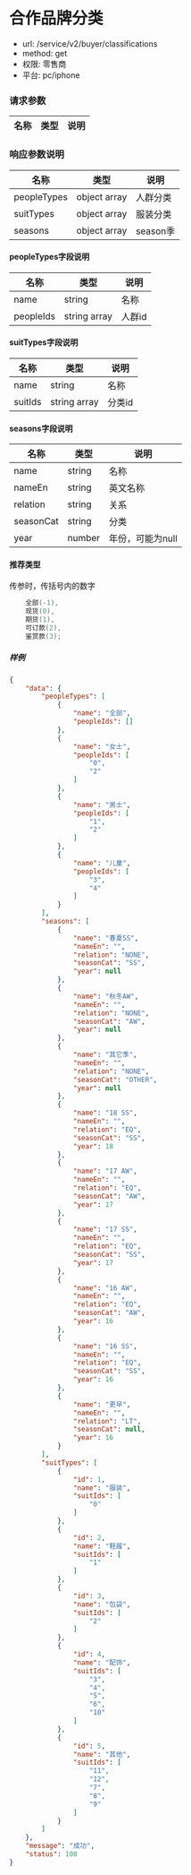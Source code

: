 合作品牌分类
=======

- url: /service/v2/buyer/classifications
- method: get
- 权限: 零售商
- 平台: pc/iphone

### 请求参数
|     名称    |  类型  |    说明    |
|-------------|--------|------------|

### 响应参数说明

|     名称    |     类型     |   说明   |
|-------------|--------------|----------|
| peopleTypes | object array | 人群分类 |
| suitTypes   | object array | 服装分类 |
| seasons       | object array | season季     |

#### peopleTypes字段说明

|    名称   |     类型     |  说明  |
|-----------|--------------|--------|
| name      | string       | 名称   |
| peopleIds | string array | 人群id |

#### suitTypes字段说明

|   名称  |     类型     |  说明  |
|---------|--------------|--------|
| name    | string       | 名称   |
| suitIds | string array | 分类id |


#### seasons字段说明

|   名称  |     类型     |  说明  |
|---------|--------------|--------|
| name    | string       | 名称   |
| nameEn | string | 英文名称 |
| relation | string | 关系 |
| seasonCat | string | 分类 |
| year | number | 年份，可能为null |

#### 推荐类型

传参时，传括号内的数字

```java
    全部(-1),
    现货(0),
    期货(1),
    可订款(2),
    鉴赏款(3);
```

##### 样例

```json
{
    "data": {
        "peopleTypes": [
            {
                "name": "全部",
                "peopleIds": []
            },
            {
                "name": "女士",
                "peopleIds": [
                    "0",
                    "2"
                ]
            },
            {
                "name": "男士",
                "peopleIds": [
                    "1",
                    "2"
                ]
            },
            {
                "name": "儿童",
                "peopleIds": [
                    "3",
                    "4"
                ]
            }
        ],
        "seasons": [
            {
                "name": "春夏SS",
                "nameEn": "",
                "relation": "NONE",
                "seasonCat": "SS",
                "year": null
            },
            {
                "name": "秋冬AW",
                "nameEn": "",
                "relation": "NONE",
                "seasonCat": "AW",
                "year": null
            },
            {
                "name": "其它季",
                "nameEn": "",
                "relation": "NONE",
                "seasonCat": "OTHER",
                "year": null
            },
            {
                "name": "18 SS",
                "nameEn": "",
                "relation": "EQ",
                "seasonCat": "SS",
                "year": 18
            },
            {
                "name": "17 AW",
                "nameEn": "",
                "relation": "EQ",
                "seasonCat": "AW",
                "year": 17
            },
            {
                "name": "17 SS",
                "nameEn": "",
                "relation": "EQ",
                "seasonCat": "SS",
                "year": 17
            },
            {
                "name": "16 AW",
                "nameEn": "",
                "relation": "EQ",
                "seasonCat": "AW",
                "year": 16
            },
            {
                "name": "16 SS",
                "nameEn": "",
                "relation": "EQ",
                "seasonCat": "SS",
                "year": 16
            },
            {
                "name": "更早",
                "nameEn": "",
                "relation": "LT",
                "seasonCat": null,
                "year": 16
            }
        ],
        "suitTypes": [
            {
                "id": 1,
                "name": "服装",
                "suitIds": [
                    "0"
                ]
            },
            {
                "id": 2,
                "name": "鞋履",
                "suitIds": [
                    "1"
                ]
            },
            {
                "id": 3,
                "name": "包袋",
                "suitIds": [
                    "2"
                ]
            },
            {
                "id": 4,
                "name": "配饰",
                "suitIds": [
                    "3",
                    "4",
                    "5",
                    "6",
                    "10"
                ]
            },
            {
                "id": 5,
                "name": "其他",
                "suitIds": [
                    "11",
                    "12",
                    "7",
                    "8",
                    "9"
                ]
            }
        ]
    },
    "message": "成功",
    "status": 100
}
```